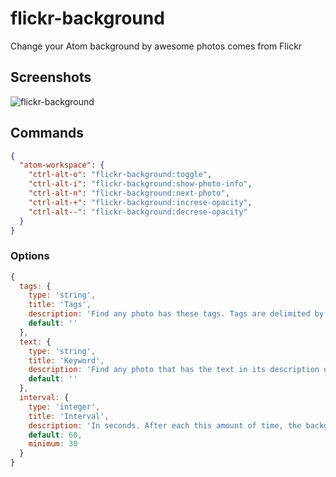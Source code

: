 # flickr-background

Change your Atom background by awesome photos comes from Flickr

## Screenshots

![flickr-background](https://raw.githubusercontent.com/thenewvu/atom-flickr-background/master/screenshots/Screenshot-2016-05-28-21-46-11.png "flickr-background")

## Commands

```json
{
  "atom-workspace": {
    "ctrl-alt-o": "flickr-background:toggle",
    "ctrl-alt-i": "flickr-background:show-photo-info",
    "ctrl-alt-n": "flickr-background:next-photo",
    "ctrl-alt-+": "flickr-background:increse-opacity",
    "ctrl-alt--": "flickr-background:decrese-opacity"
  }
}
```

### Options

```javascript
{
  tags: {
    type: 'string',
    title: 'Tags',
    description: 'Find any photo has these tags. Tags are delimited by commas.',
    default: ''
  },
  text: {
    type: 'string',
    title: 'Keyword',
    description: 'Find any photo that has the text in its description or title',
    default: ''
  },
  interval: {
    type: 'integer',
    title: 'Interval',
    description: 'In seconds. After each this amount of time, the background will change to a new photo',
    default: 60,
    minimum: 30
  }
}
```

